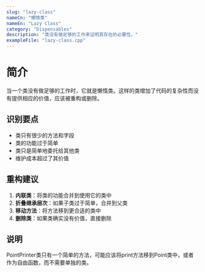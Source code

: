 ```yaml
---
slug: "lazy-class"
nameCn: "懒惰类"
nameEn: "Lazy Class"
category: "Dispensables"
description: "类没有做足够的工作来证明其存在的必要性。"
exampleFile: "lazy-class.cpp"
---
```


# 简介

当一个类没有做足够的工作时，它就是懒惰类。这样的类增加了代码的复杂性而没有提供相应的价值，应该被重构或删除。

## 识别要点

- 类只有很少的方法和字段
- 类的功能过于简单
- 类只是简单地委托给其他类
- 维护成本超过了其价值

## 重构建议

1. **内联类**：将类的功能合并到使用它的类中
2. **折叠继承层次**：如果子类过于简单，合并到父类
3. **移动方法**：将方法移到更合适的类中
4. **删除类**：如果类确实没有价值，直接删除

## 说明

PointPrinter类只有一个简单的方法，可能应该将print方法移到Point类中，或者作为自由函数，而不需要单独的类。